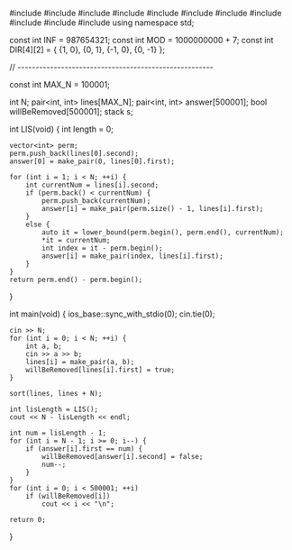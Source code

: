 #include <iostream>
#include <vector>
#include <queue>
#include <map>
#include <set>
#include <algorithm>
#include <cstring>
#include <stack>
#include <cmath>
#include <climits>
#include <cctype>
using namespace std;

const int INF = 987654321;
const int MOD = 1000000000 + 7;
const int DIR[4][2] = { {1, 0}, {0, 1}, {-1, 0}, {0, -1} };

// ------------------------------------------------------

const int MAX_N = 100001;

int N;
pair<int, int> lines[MAX_N];
pair<int, int> answer[500001];
bool willBeRemoved[500001];
stack<int> s;

int LIS(void) {
	int length = 0;

	vector<int> perm;
	perm.push_back(lines[0].second);
	answer[0] = make_pair(0, lines[0].first);

	for (int i = 1; i < N; ++i) {
		int currentNum = lines[i].second;
		if (perm.back() < currentNum) {
			perm.push_back(currentNum);
			answer[i] = make_pair(perm.size() - 1, lines[i].first);
		}
		else {
			auto it = lower_bound(perm.begin(), perm.end(), currentNum);
            *it = currentNum;
			int index = it - perm.begin();
			answer[i] = make_pair(index, lines[i].first);
		}
	}
	return perm.end() - perm.begin();
}

int main(void) {
	ios_base::sync_with_stdio(0); cin.tie(0);

	cin >> N;
	for (int i = 0; i < N; ++i) {
		int a, b;
		cin >> a >> b;
		lines[i] = make_pair(a, b);
		willBeRemoved[lines[i].first] = true;
	}

	sort(lines, lines + N);

	int lisLength = LIS();
	cout << N - lisLength << endl;

	int num = lisLength - 1;
	for (int i = N - 1; i >= 0; i--) {
		if (answer[i].first == num) {
			willBeRemoved[answer[i].second] = false;
			num--;
		}
	}
	for (int i = 0; i < 500001; ++i) 
		if (willBeRemoved[i])
			cout << i << "\n";

	return 0;
}

